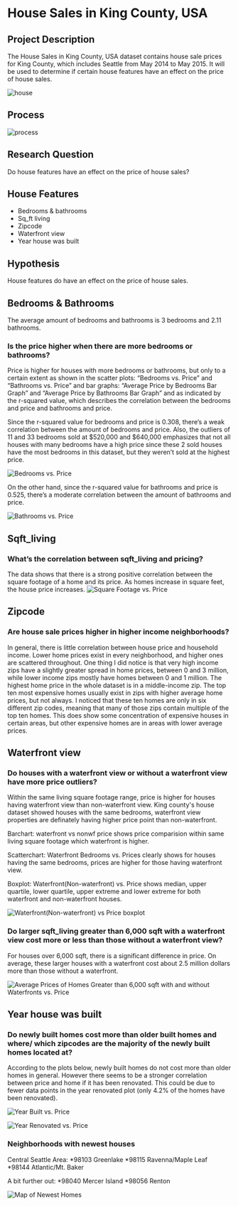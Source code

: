 # House Sales in King County, USA

## Project Description
The House Sales in King County, USA dataset contains house sale prices for King County, which includes Seattle from May 2014 to May 2015. It will be used to determine if certain house features have an effect on the price of house sales.
 
![house](images/house.png)

## Process

![process](images/process.png)


## Research Question
Do house features have an effect on the price of house sales?


## House Features
*	Bedrooms & bathrooms
*	Sq_ft living
*	Zipcode
*	Waterfront view
*	Year house was built


## Hypothesis
House features do have an effect on the price of house sales.


## Bedrooms & Bathrooms

The average amount of bedrooms and bathrooms is 3 bedrooms and 2.11 bathrooms.

### Is the price higher when there are more bedrooms or bathrooms?

Price is higher for houses with more bedrooms or bathrooms, but only to a certain extent as shown in the scatter plots: “Bedrooms vs. Price” and “Bathrooms vs. Price” and bar graphs: “Average Price by Bedrooms Bar Graph” and “Average Price by Bathrooms Bar Graph” and as indicated by the r-squared value, which describes the correlation between the bedrooms and price and bathrooms and price. 

Since the r-squared value for bedrooms and price is 0.308, there’s a weak correlation between the amount of bedrooms and price. Also, the outliers of 11 and 33 bedrooms sold at $520,000 and $640,000 emphasizes that not all houses with many bedrooms have a high price since these 2 sold houses have the most bedrooms in this dataset, but they weren’t sold at the highest price. 

![Bedrooms vs. Price](output_data/Bedrooms%20vs.%20Price.png)

On the other hand, since the r-squared value for bathrooms and price is 0.525, there’s a moderate correlation between the amount of bathrooms and price.

![Bathrooms vs. Price](output_data/Bathrooms%20vs.%20Price.png)


## Sqft_living

### What’s the correlation between sqft_living and pricing? 

The data shows that there is a strong positive correlation between the square footage of a home and its price. As homes increase in square feet, the house price increases. 
![Square Footage vs. Price](output_data/Square_Footage%20vs.%20Price.png)


## Zipcode

### Are house sale prices higher in higher income neighborhoods?
In general, there is little correlation between house price and household income. Lower home prices exist in every neighborhood, and higher ones are scattered throughout. One thing I did notice is that very high income zips have a slightly greater spread in home prices, between 0 and 3 million, while lower income zips mostly have homes between 0 and 1 million. The highest home price in the whole dataset is in a middle-income zip. The top ten most expensive homes usually exist in zips with higher average home prices, but not always. I noticed that these ten homes are only in six different zip codes, meaning that many of those zips contain multiple of the top ten homes. This does show some concentration of expensive houses in certain areas, but other expensive homes are in areas with lower average prices.

## Waterfront view

### Do houses with a waterfront view or without a waterfront view have more price outliers?
Within the same living square footage range, price is higher for houses having waterfront view than non-waterfront view. King county's house dataset showed houses with the same bedrooms, waterfront view properties are definately having higher price point than non-waterfront. 

Barchart: waterfront vs nonwf price shows price comparision within same living square footage which waterfront is higher.

Scatterchart: Waterfront Bedrooms vs. Prices clearly shows for houses having the same bedrooms, prices are higher for those having waterfront view.

Boxplot: Waterfront(Non-waterfront) vs. Price shows median, upper quartile, lower quartile, upper extreme and lower extreme for both waterfront and non-waterfront houses.

![ Waterfront(Non-waterfront) vs  Price boxplot](https://user-images.githubusercontent.com/100645924/164571054-b790abab-b7f1-405a-9878-e80b6b42defa.png)


### Do larger sqft_living greater than 6,000 sqft with a waterfront view cost more or less than those without a waterfront view?

For houses over 6,000 sqft, there is a significant difference in price. On average, these larger houses with a waterfront cost about 2.5 million dollars more than those without a waterfront. 

![Average Prices of Homes Greater than 6,000 sqft with and without Waterfronts vs. Price](output_data/Average%20Prices%20of%20Homes%20Greater%20than%206,000%20sqft%20with%20and%20without%20Waterfronts.png)

## Year house was built

### Do newly built homes cost more than older built homes and where/ which zipcodes are the majority of the newly built homes located at?

According to the plots below, newly built homes do not cost more than older homes in general. However there seems to be a stronger correlation between price and home if it has been renovated. This could be due to fewer data points in the year renovated plot (only 4.2% of the homes have been renovated).

![Year Built vs. Price](output_data/yearbuiltvsprice.png)

![Year Renovated vs. Price](output_data/yearrenovatedvsprice.png)

### Neighborhoods with newest houses

Central Seattle Area:
*98103 Greenlake
*98115 Ravenna/Maple Leaf
*98144 Atlantic/Mt. Baker

A bit further out:
*98040 Mercer Island
*98056 Renton

![Map of Newest Homes](output_data/topsixnewhouses.png)

